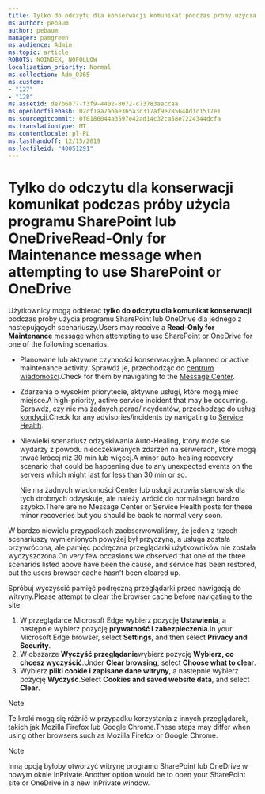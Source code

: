 ```yaml
---
title: Tylko do odczytu dla konserwacji komunikat podczas próby użycia programu SharePoint lub OneDrive
ms.author: pebaum
author: pebaum
manager: pamgreen
ms.audience: Admin
ms.topic: article
ROBOTS: NOINDEX, NOFOLLOW
localization_priority: Normal
ms.collection: Adm_O365
ms.custom:
- "127"
- "128"
ms.assetid: de7b6877-f3f9-4402-8072-c73783aaccaa
ms.openlocfilehash: 02cf1aa7abae365a3d317af9e785648d1c1517e1
ms.sourcegitcommit: 0f0186044a3597e42ad14c32ca58e7224344dcfa
ms.translationtype: MT
ms.contentlocale: pl-PL
ms.lasthandoff: 12/15/2019
ms.locfileid: "40051291"
---
```

# <a name="read-only-for-maintenance-message-when-attempting-to-use-sharepoint-or-onedrive"></a><span data-ttu-id="a77cd-102">Tylko do odczytu dla konserwacji komunikat podczas próby użycia programu SharePoint lub OneDrive</span><span class="sxs-lookup"><span data-stu-id="a77cd-102">Read-Only for Maintenance message when attempting to use SharePoint or OneDrive</span></span>

<span data-ttu-id="a77cd-103">Użytkownicy mogą odbierać **tylko do odczytu dla komunikat konserwacji** podczas próby użycia programu SharePoint lub OneDrive dla jednego z następujących scenariuszy.</span><span class="sxs-lookup"><span data-stu-id="a77cd-103">Users may receive a **Read-Only for Maintenance** message when attempting to use SharePoint or OneDrive for one of the following scenarios.</span></span> 

-   <span data-ttu-id="a77cd-104">Planowane lub aktywne czynności konserwacyjne.</span><span class="sxs-lookup"><span data-stu-id="a77cd-104">A planned or active maintenance activity.</span></span>  <span data-ttu-id="a77cd-105">Sprawdź je, przechodząc do [centrum wiadomości](https://portal.office.com/adminportal/home#/messagecenter).</span><span class="sxs-lookup"><span data-stu-id="a77cd-105">Check for them by navigating to the [Message Center](https://portal.office.com/adminportal/home#/messagecenter).</span></span>
-   <span data-ttu-id="a77cd-106">Zdarzenia o wysokim priorytecie, aktywne usługi, które mogą mieć miejsce.</span><span class="sxs-lookup"><span data-stu-id="a77cd-106">A high-priority, active service incident that may be occurring.</span></span> <span data-ttu-id="a77cd-107">Sprawdź, czy nie ma żadnych porad/incydentów, przechodząc do [usługi kondycji](https://portal.office.com/adminportal/home#/servicehealth).</span><span class="sxs-lookup"><span data-stu-id="a77cd-107">Check for any advisories/incidents by navigating to [Service Health](https://portal.office.com/adminportal/home#/servicehealth).</span></span>
-   <span data-ttu-id="a77cd-108">Niewielki scenariusz odzyskiwania Auto-Healing, który może się wydarzy z powodu nieoczekiwanych zdarzeń na serwerach, które mogą trwać krócej niż 30 min lub więcej.</span><span class="sxs-lookup"><span data-stu-id="a77cd-108">A minor auto-healing recovery scenario that could be happening due to any unexpected events on the servers which might last for less than 30 min or so.</span></span> 
    
    <span data-ttu-id="a77cd-109">Nie ma żadnych wiadomości Center lub usługi zdrowia stanowisk dla tych drobnych odzyskuje, ale należy wrócić do normalnego bardzo szybko.</span><span class="sxs-lookup"><span data-stu-id="a77cd-109">There are no Message Center or Service Health posts for these minor recoveries but you should be back to normal very soon.</span></span>

<span data-ttu-id="a77cd-110">W bardzo niewielu przypadkach zaobserwowaliśmy, że jeden z trzech scenariuszy wymienionych powyżej był przyczyną, a usługa została przywrócona, ale pamięć podręczna przeglądarki użytkowników nie została wyczyszczona.</span><span class="sxs-lookup"><span data-stu-id="a77cd-110">On very few occasions we observed that one of the three scenarios listed above have been the cause, and service has been restored, but the users browser cache hasn’t been cleared up.</span></span>

<span data-ttu-id="a77cd-111">Spróbuj wyczyścić pamięć podręczną przeglądarki przed nawigacją do witryny.</span><span class="sxs-lookup"><span data-stu-id="a77cd-111">Please attempt to clear the browser cache before navigating to the site.</span></span>

1. <span data-ttu-id="a77cd-112">W przeglądarce Microsoft Edge wybierz pozycję **Ustawienia**, a następnie wybierz pozycję **prywatność i zabezpieczenia**.</span><span class="sxs-lookup"><span data-stu-id="a77cd-112">In your Microsoft Edge browser, select **Settings**, and then select **Privacy and Security**.</span></span>
2. <span data-ttu-id="a77cd-113">W obszarze **Wyczyść przeglądanie**wybierz pozycję **Wybierz, co chcesz wyczyścić**.</span><span class="sxs-lookup"><span data-stu-id="a77cd-113">Under **Clear browsing**, select **Choose what to clear**.</span></span>
3. <span data-ttu-id="a77cd-114">Wybierz **pliki cookie i zapisane dane witryny**, a następnie wybierz pozycję **Wyczyść**.</span><span class="sxs-lookup"><span data-stu-id="a77cd-114">Select **Cookies and saved website data**, and select **Clear**.</span></span>

>[!Note] 
> <span data-ttu-id="a77cd-115">Te kroki mogą się różnić w przypadku korzystania z innych przeglądarek, takich jak Mozilla Firefox lub Google Chrome.</span><span class="sxs-lookup"><span data-stu-id="a77cd-115">These steps may differ when using other browsers such as Mozilla Firefox or Google Chrome.</span></span>

>[!Note] 
> <span data-ttu-id="a77cd-116">Inną opcją byłoby otworzyć witrynę programu SharePoint lub OneDrive w nowym oknie InPrivate.</span><span class="sxs-lookup"><span data-stu-id="a77cd-116">Another option would be to open your SharePoint site or OneDrive in a new InPrivate window.</span></span>